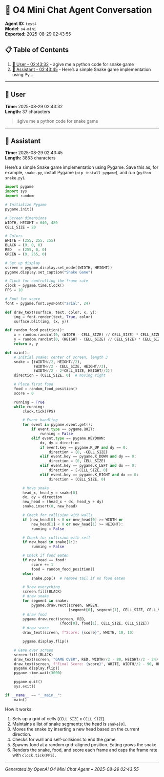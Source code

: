 # 🧠 O4 Mini Chat Agent Conversation

**Agent ID:** `test4`  
**Model:** `o4-mini`  
**Exported:** 2025-08-29 02:43:55  

## 📋 Table of Contents

1. [👤 User - 02:43:32](#message-1) - àgive me a python code for snake game
2. [🤖 Assistant - 02:43:45](#message-2) - Here’s a simple Snake game implementation using Py...

---

## 👤 User <a id="message-1"></a>

**Time:** 2025-08-29 02:43:32  
**Length:** 37 characters  

> àgive me a python code for snake game

---

## 🤖 Assistant <a id="message-2"></a>

**Time:** 2025-08-29 02:43:45  
**Length:** 3853 characters  

Here’s a simple Snake game implementation using Pygame. Save this as, for example, `snake.py`, install Pygame (`pip install pygame`), and run (`python snake.py`).

```python
import pygame
import sys
import random

# Initialize Pygame
pygame.init()

# Screen dimensions
WIDTH, HEIGHT = 640, 480
CELL_SIZE = 20

# Colors
WHITE = (255, 255, 255)
BLACK = (0, 0, 0)
RED   = (255, 0, 0)
GREEN = (0, 255, 0)

# Set up display
screen = pygame.display.set_mode((WIDTH, HEIGHT))
pygame.display.set_caption("Snake Game")

# Clock for controlling the frame rate
clock = pygame.time.Clock()
FPS = 10

# Font for score
font = pygame.font.SysFont("arial", 24)

def draw_text(surface, text, color, x, y):
    img = font.render(text, True, color)
    surface.blit(img, (x, y))

def random_food_position():
    x = random.randint(0, (WIDTH - CELL_SIZE) // CELL_SIZE) * CELL_SIZE
    y = random.randint(0, (HEIGHT - CELL_SIZE) // CELL_SIZE) * CELL_SIZE
    return x, y

def main():
    # Initial snake: center of screen, length 3
    snake = [(WIDTH//2, HEIGHT//2),
             (WIDTH//2 - CELL_SIZE, HEIGHT//2),
             (WIDTH//2 - 2*CELL_SIZE, HEIGHT//2)]
    direction = (CELL_SIZE, 0)  # moving right

    # Place first food
    food = random_food_position()
    score = 0

    running = True
    while running:
        clock.tick(FPS)

        # Event handling
        for event in pygame.event.get():
            if event.type == pygame.QUIT:
                running = False
            elif event.type == pygame.KEYDOWN:
                dx, dy = direction
                if event.key == pygame.K_UP and dy == 0:
                    direction = (0, -CELL_SIZE)
                elif event.key == pygame.K_DOWN and dy == 0:
                    direction = (0, CELL_SIZE)
                elif event.key == pygame.K_LEFT and dx == 0:
                    direction = (-CELL_SIZE, 0)
                elif event.key == pygame.K_RIGHT and dx == 0:
                    direction = (CELL_SIZE, 0)

        # Move snake
        head_x, head_y = snake[0]
        dx, dy = direction
        new_head = (head_x + dx, head_y + dy)
        snake.insert(0, new_head)

        # Check for collision with walls
        if (new_head[0] < 0 or new_head[0] >= WIDTH or
            new_head[1] < 0 or new_head[1] >= HEIGHT):
            running = False

        # Check for collision with self
        if new_head in snake[1:]:
            running = False

        # Check if food eaten
        if new_head == food:
            score += 1
            food = random_food_position()
        else:
            snake.pop()  # remove tail if no food eaten

        # Draw everything
        screen.fill(BLACK)
        # draw snake
        for segment in snake:
            pygame.draw.rect(screen, GREEN,
                             (segment[0], segment[1], CELL_SIZE, CELL_SIZE))
        # draw food
        pygame.draw.rect(screen, RED,
                         (food[0], food[1], CELL_SIZE, CELL_SIZE))
        # draw score
        draw_text(screen, f"Score: {score}", WHITE, 10, 10)

        pygame.display.flip()

    # Game over screen
    screen.fill(BLACK)
    draw_text(screen, "GAME OVER", RED, WIDTH//2 - 80, HEIGHT//2 - 24)
    draw_text(screen, f"Final Score: {score}", WHITE, WIDTH//2 - 90, HEIGHT//2 + 8)
    pygame.display.flip()
    pygame.time.wait(3000)

    pygame.quit()
    sys.exit()

if __name__ == "__main__":
    main()
```

How it works:

1. Sets up a grid of cells (`CELL_SIZE` x `CELL_SIZE`).
2. Maintains a list of snake segments; the head is `snake[0]`.
3. Moves the snake by inserting a new head based on the current direction.
4. Checks for wall and self-collisions to end the game.
5. Spawns food at a random grid-aligned position. Eating grows the snake.
6. Renders the snake, food, and score each frame and caps the frame rate with `clock.tick(FPS)`.

---

*Generated by OpenAI O4 Mini Chat Agent • 2025-08-29 02:43:55*

